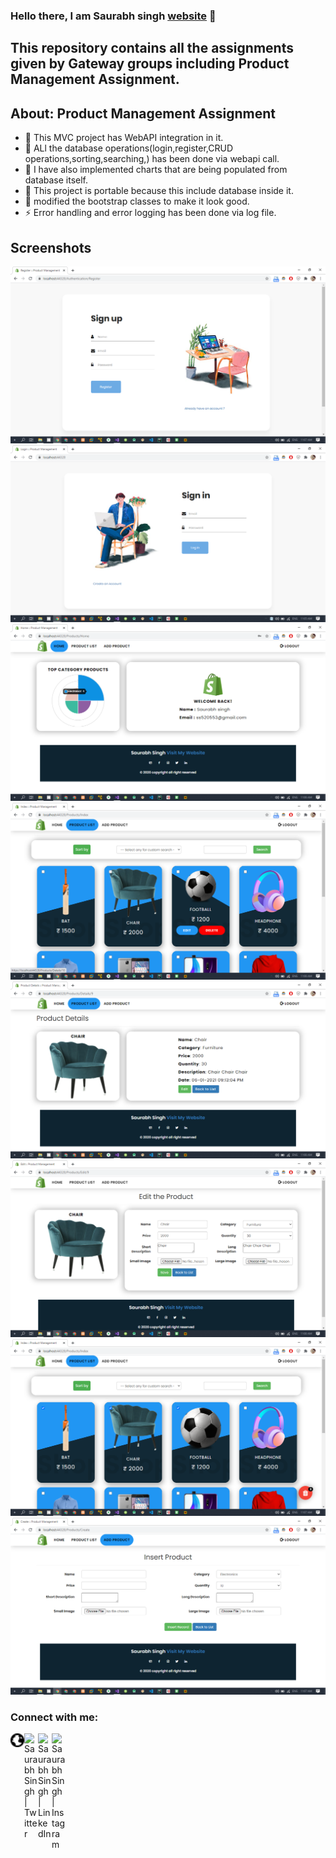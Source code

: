 ### Hello there, I am Saurabh singh [website] 👋
## This repository contains all the assignments given by Gateway groups including Product Management Assignment.
## About: Product Management Assignment
- 🔭 This MVC project has WebAPI integration in it.
- 🌱 ALl the database operations(login,register,CRUD operations,sorting,searching,) has been done via webapi call.
- 🔭 I have also implemented charts that are being populated from database itself.
- 👯 This project is portable because this include database inside it.
- 🥅 modified the bootstrap classes to make it look good.
- ⚡ Error handling and error logging has been done via log file.

## Screenshots
<div>
    <img src="/Product Management Assignment/ProductManagementMVC/ScreenShots/register.png"/> 
</div>
<div>
    <img src="/Product Management Assignment/ProductManagementMVC/ScreenShots/login.png"/> 
</div>
<div>
    <img src="/Product Management Assignment/ProductManagementMVC/ScreenShots/homePage.png"/> 
</div>
<div>
    <img src="/Product Management Assignment/ProductManagementMVC/ScreenShots/productListing.png"/> 
</div>
<div>
    <img src="/Product Management Assignment/ProductManagementMVC/ScreenShots/ViewProduct.png"/> 
</div>
<div>
    <img src="/Product Management Assignment/ProductManagementMVC/ScreenShots/EditProduct.png"/> 
</div>
<div>
    <img src="/Product Management Assignment/ProductManagementMVC/ScreenShots/Multidelete.png"/> 
</div>
<div>
    <img src="/Product Management Assignment/ProductManagementMVC/ScreenShots/InsertProduct.png"/> 
</div>


### Connect with me:

[<img align="left" alt="developersaurabh.ml" width="22px" src="https://raw.githubusercontent.com/iconic/open-iconic/master/svg/globe.svg" />][website]
[<img align="left" alt="Saurabh Singh | Twitter" width="22px" src="https://cdn.jsdelivr.net/npm/simple-icons@v3/icons/twitter.svg" />][twitter]
[<img align="left" alt="Saurabh Singh | LinkedIn" width="22px" src="https://cdn.jsdelivr.net/npm/simple-icons@v3/icons/linkedin.svg" />][linkedin]
[<img align="left" alt="Saurabh Singh | Instagram" width="22px" src="https://cdn.jsdelivr.net/npm/simple-icons@v3/icons/instagram.svg" />][instagram]

<br />

[website]: https://developersaurabh.ml
[twitter]: https://twitter.com/Saurabh89157654
[instagram]: https://instagram.com/damn_rajput/
[linkedin]: https://linkedin.com/in/saurabh-singh-42a727148/
